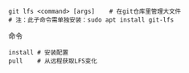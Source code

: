 ```
git lfs <command> [args]	# 在git仓库里管理大文件
# 注：此子命令需单独安装：sudo apt install git-lfs
```

命令

```
install	# 安装配置
pull	# 从远程获取LFS变化
```

